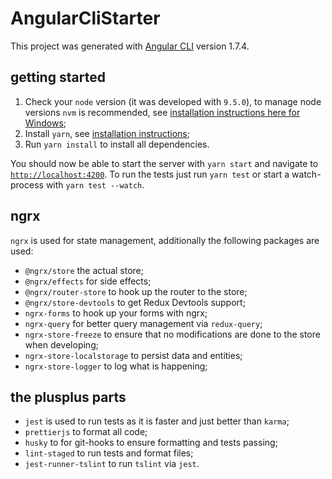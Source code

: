 # AngularCliStarter

This project was generated with [Angular CLI](https://github.com/angular/angular-cli) version 1.7.4.

## getting started
1. Check your `node` version (it was developed with `9.5.0`), to manage node
   versions `nvm` is recommended, see [installation instructions here for
   Windows](https://github.com/coreybutler/nvm-windows);
2. Install `yarn`, see [installation instructions](https://yarnpkg.com/lang/en/docs/install/);
3. Run `yarn install` to install all dependencies.

You should now be able to start the server with `yarn start` and navigate to
[`http://localhost:4200`](http://localhost:4200). To run the tests just run
`yarn test` or start a watch-process with `yarn test --watch`.

## ngrx

`ngrx` is used for state management, additionally the following packages are used:

* `@ngrx/store` the actual store;
* `@ngrx/effects` for side effects;
* `@ngrx/router-store` to hook up the router to the store;
* `@ngrx/store-devtools` to get Redux Devtools support;
* `ngrx-forms` to hook up your forms with ngrx;
* `ngrx-query` for better query management via `redux-query`;
* `ngrx-store-freeze` to ensure that no modifications are done to the store when developing;
* `ngrx-store-localstorage` to persist data and entities;
* `ngrx-store-logger` to log what is happening;

## the plusplus parts

* `jest` is used to run tests as it is faster and just better than `karma`;
* `prettierjs` to format all code;
* `husky` to for git-hooks to ensure formatting and tests passing;
* `lint-staged` to run tests and format files;
* `jest-runner-tslint` to run `tslint` via `jest`.
